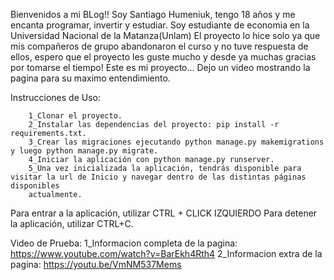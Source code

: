 Bienvenidos a mi BLog!!
Soy Santiago Humeniuk, tengo 18 años y me encanta programar, invertir y estudiar. Soy estudiante de economia 
en la Universidad Nacional de la Matanza(Unlam)
El proyecto lo hice solo ya que mis compañeros de grupo abandonaron el curso y no tuve respuesta de ellos, espero que el proyecto 
les guste mucho y desde ya muchas gracias por tomarse el tiempo!
Este es mi proyecto...
Dejo un video mostrando la pagina para su maximo entendimiento.

Instrucciones de Uso:
        
        1_Clonar el proyecto.   
        2_Instalar las dependencias del proyecto: pip install -r requirements.txt.
        3_Crear las migraciones ejecutando python manage.py makemigrations y luego python manage.py migrate.
        4_Iniciar la aplicación con python manage.py runserver.
        5_Una vez inicializada la aplicación, tendrás disponible para visitar la url de Inicio y navegar dentro de las distintas páginas disponibles 
        actualmente.

Para entrar a la aplicación, utilizar CTRL + CLICK IZQUIERDO
Para detener la aplicación, utilizar CTRL+C.

Video de Prueba:
                1_Informacion completa de la pagina:   https://www.youtube.com/watch?v=BarEkh4Rth4
                                                 2_Informacion extra de la pagina:   https://youtu.be/VmNM537Mems
